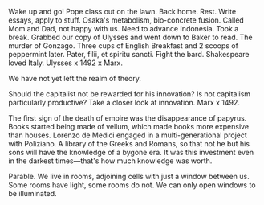 Wake up and go! Pope class out on the lawn. Back home. Rest. Write essays, apply to stuff. Osaka's metabolism, bio-concrete fusion. Called Mom and Dad, not happy with us. Need to advance Indonesia. Took a break. Grabbed our copy of Ulysses and went down to Baker to read. The murder of Gonzago. Three cups of English Breakfast and 2 scoops of peppermint later. Pater, filii, et spiritu sancti. Fight the bard. Shakespeare loved Italy. Ulysses x 1492 x Marx. 

We have not yet left the realm of theory. 

Should the capitalist not be rewarded for his innovation? Is not capitalism particularly productive? Take a closer look at innovation. Marx x 1492.

The first sign of the death of empire was the disappearance of papyrus. Books started being made of vellum, which made books more expensive than houses. Lorenzo de Medici engaged in a multi-generational project with Poliziano. A library of the Greeks and Romans, so that not he but his sons will have the knowledge of a bygone era. It was this investment even in the darkest times—that's how much knowledge was worth. 

Parable. We live in rooms, adjoining cells with just a window between us. Some rooms have light, some rooms do not. We can only open windows to be illuminated.
